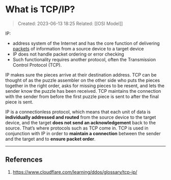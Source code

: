 # What is TCP/IP?
> Created: 2023-06-13 18:25
> Related: [[OSI Model]]

IP:
+ address system of the Internet and has the core function of delivering [packets](https://www.cloudflare.com/learning/network-layer/what-is-a-packet/) of information from a source device to a target device
+ IP does not handle packet ordering or error checking
+ Such functionality requires another protocol, often the Transmission Control Protocol (TCP).

IP makes sure the pieces arrive at their destination address. TCP can be thought of as the puzzle assembler on the other side who puts the pieces together in the right order, asks for missing pieces to be resent, and lets the sender know the puzzle has been received. TCP maintains the connection with the sender from before the first puzzle piece is sent to after the final piece is sent.

IP is a connectionless protocol, which means that each unit of data is **individually addressed and routed** from the source device to the target device, and the target **does not send an acknowledgement** back to the source. That’s where protocols such as TCP come in. TCP is used in conjunction with IP in order to **maintain a connection** between the sender and the target and to **ensure packet order**.

----

## References
1. https://www.cloudflare.com/learning/ddos/glossary/tcp-ip/